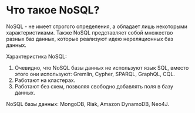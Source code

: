 # Что такое NoSQL?

NoSQL - не имеет строгого определения, а обладает лишь некоторыми характеристиками. Также NoSQL представляет собой множество разных баз данных, которые реализуют идею нереляционных баз данных.

Характеристика NoSQL:
1. Очевидно, что NoSQL базы данных не используют язык SQL, вместо этого они используют:  Gremlin, Cypher, SPARQL, GraphQL, CQL.
2. Работают на кластерах.
3. Работают без схем, позволяя свободно добавлять поля в базу данных.

NoSQL базы данных: MongoDB, Riak, Amazon DynamoDB, Neo4J.